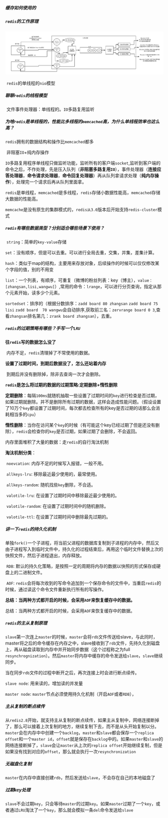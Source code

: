 ##### 缓存如何使用的

##### `redis`的工作原理

​	<img src="images\01_redis单线程模型.png" alt="01_redis单线程模型" style="zoom:50%;" />

​	`redis`的单线程的`nio`模型

##### 聊聊`redis`的线程模型

​	文件事件处理器：单线程的。`IO`多路复用监听

##### 为啥`redis`是单线程的，性能比多线程的`memcached`高，为什么单线程效率也这么高？

​	`redis`拥有的数据结构和操作比`memcached`都多

​	非阻塞`IO`+纯内存操作

​	`IO`多路复用程序单线程只做监听功能，监听所有的客户端`socket`,监听到客户端的命令之后，不作处理，先是压入队列（**非阻塞多路复用`IO`**），事件处理器（**连接应答处理器**，**命令请求处理器**，**命令回复处理器**）再从队列拿请求处理（**纯内存操作**），处理完一个请求后再从队列里面拿。

​	`redis`是单线程，`memcached`是多线程，`redis`存储小数据性能高，`memcached`存储大数据的性能高。

​	`memcache`是没有原生的集群模式的，`redis从3.0`版本后开始支持`redis-cluster`模式

##### `redis`有哪些数据类型？分别适合哪些场景下使用？

​	`string`：简单的`key-value`存储

​	`set`：没有顺序，但是可以去重。可以进行全局去重，交集，并集，差集计算。

​	`hash`：类似于map的结构，主要用来存放对象，后续操作的时候可以仅仅修改某个字段的值，别的不用变

​	`list`：一个列表，有顺序，可重复（微博的粉丝列表：key（博主），`value：[zhangsan,lisi,wangwu]`）,常用的命令：`lrange`，可以进行分页查询，指定从那个元素开始，读多少个元素。

​	`sortedset`：排序的（根据分数排序：`zadd board 80 zhangsan` `zadd board 75 lisi`  `zadd board  70 wangwu`会自动排序,获取前三名：`zervrange board 0 3`,查看`zhangsan`排名第几：`zrank board zhangsan`），去重。

##### `redis`的过期策略有哪些？手写一个`LRU`

**往`redis`写的数据怎么没了**

​	内存不足，`redis`清理掉了不常使用的数据。

**设置了过期时间，到期后数据没了，怎么还站着内存**

​	到期后并没有删除掉，除非去查询一次才会删除。

**`redis`是怎么将过期的数据的过期策略:定期删除+惰性删除**

​	**定期删除**：每隔`100ms`就随机抽取一些设置了过期时间的`key`进行检查是否过期，如果过期就删除。并不是删除所有过期的数据，这样会造成性能问题。（假设设置了10万个`key`都设置了过期时间，每次都去检查所有的key是否过期的话那么会消耗相当多的`cpu`）

​	**惰性删除**：当你在访问某个`key`的时候（有可能这个key已经过期了但是还没有删除），`redis`会检查你的`key`是否过期，如果过期了会删除，不会返回。

内存里面堆积了大量的数据：走`redis`的自行淘汰机制

**淘汰机制分类**：

​	`noevcation`:	内存不足的时候写入报错，一般不用。

​	`allkeys-lru`:	移除最近最少使用的，最常使用。

​	`allkeys-random`:	随机找些`key`删除，不合适。

​	`valotile-lru`:	在设置了过期时间中移除最近最少使用的。

​	`valotile-random`:	在设置了过期时间中的随机删除。

​	`valotile-ttl`:	在设置了过期时间中删除最先过期的。

##### 讲一下`redis`的持久化机制

​	单独`fork()`一个子进程，将当前父进程的数据库复制到子进程的内存中，然后又由子进程写入到临时文件中，持久化的过程结束后，再用这个临时文件替换上次的快照文件，然后子进程退出，内存释放。

​	`RDB`:	默认的持久化策略，是按照一定的周期将内存的数据以快照的形式保存成硬盘上的二进制文件。

​	`AOF`:	`redis`会将每次收到的写命令追加到一个保存命令的文件中，当重启`redis`的时候，通过读这个命令文件重新执行所有的写操作。

​	**总结：当两种方式都开启的时候，会采用`AOF`来恢复缓存中的数据。** 

​	总结：当两种方式都开启的时候，会采用`AOF`来恢复缓存中的数据。

##### `redis`的主从复制原理

​	`slave`第一次连上`master`的时候，`master`会将`rdb`文件传送给slave，与此同时，master将之后的命令缓存在内存之中，slave接收到了`rdb`文件，先持久化到磁盘上，再从磁盘读取到内存中并开始同步数据（这个过程称之为full `resynchrognization`）。然后`master`将内存中缓存的命令发送给`slave`，`slave`继续同步。

​	当在同步`rdb`文件的过程中断开之后，再次连接上时会进行断点续传。

`slave node`: 用来读的，增加读的并发量

``master node``: `master`节点必须使用持久化机制（开启`AOF`或者`RDB`），

##### 主从复制的断点续传

​	从`redis2.8`开始，就支持主从复制的断点续传，如果主从复制中，网络连接断掉了，那么可以接着上次复制的地方，继续复制下去，而不是从头开始复制以分。`master`会在内存中中创建一个`backlog`，`master`和`slave`都会保存一个`replica offset`和一个`master id`，`offset`就是保存在`backlog`中的。如果`master`和`slave`的网络连接断掉了，`slave`会让`master`从上次的`replica offset`开始继续复制，但是如果没有找到对应的`offset`，那么就会执行一次`resynchronization`

##### 无磁盘化复制

​	`master`在内存中直接创建`rdb`，然后发送给`slave`，不会存在自己的本地磁盘了

##### 过期key处理

​	`slave`不会过期`key`，只会等待`master`的过期`key`。如果`master`过期了一个`key`，或者通过`LRU`淘汰了一个`key`，那么就会模拟一条`del`命令发送给`slave`
